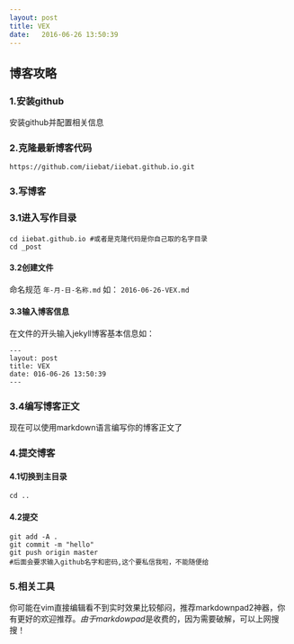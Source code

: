 ```yaml
---
layout: post
title: VEX
date:   2016-06-26 13:50:39
---
```


## 博客攻略

### 1.安装github

安装github并配置相关信息

### 2.克隆最新博客代码

```
https://github.com/iiebat/iiebat.github.io.git
```

### 3.写博客

### 3.1进入写作目录

```
cd iiebat.github.io #或者是克隆代码是你自己取的名字目录
cd _post
```
#### 3.2创建文件

命名规范 `年-月-日-名称.md` 如： `2016-06-26-VEX.md`

#### 3.3输入博客信息

在文件的开头输入jekyll博客基本信息如：

```
---
layout: post
title: VEX
date: 016-06-26 13:50:39
---
```

### 3.4编写博客正文

现在可以使用markdown语言编写你的博客正文了

### 4.提交博客

#### 4.1切换到主目录

```
cd ..
```

#### 4.2提交

```
git add -A .
git commit -m "hello"
git push origin master
#后面会要求输入github名字和密码,这个要私信我啦，不能随便给
```

### 5.相关工具

你可能在vim直接编辑看不到实时效果比较郁闷，推荐markdownpad2神器，你有更好的欢迎推荐。*由于markdowpad*是收费的，因为需要破解，可以上网搜搜！

